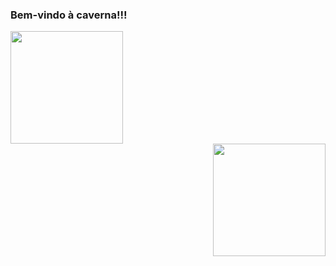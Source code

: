 ### Bem-vindo à caverna!!!
<div align="left">
  <a href="https://github.com/OthavioH">
  <img height="180em" src="https://github-readme-stats.vercel.app/api?username=OthavioH&show_icons=true&theme=github_dark&include_all_commits=true&count_private=true"/>
</div>
  <div align="right">
  <a href="https://github.com/OthavioH">
  <img height="180em" src="https://github-readme-stats.vercel.app/api/top-langs/?username=OthavioH&show_icons=true&theme=github_dark&include_all_commits=true&count_private=true"/>
</div>
<!--
**OthavioH/OthavioH** is a ✨ _special_ ✨ repository because its `README.md` (this file) appears on your GitHub profile.

Here are some ideas to get you started:

- 🔭 I’m currently working on ...
- 🌱 I’m currently learning ...
- 👯 I’m looking to collaborate on ...
- 🤔 I’m looking for help with ...
- 💬 Ask me about ...
- 📫 How to reach me: ...
- 😄 Pronouns: ...
- ⚡ Fun fact: ...
-->

